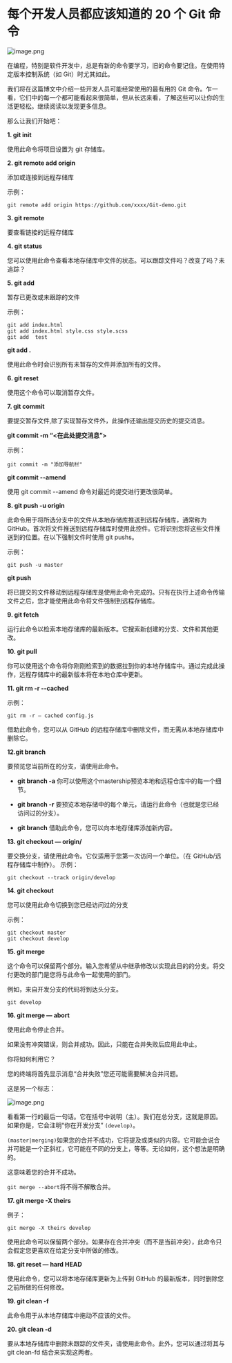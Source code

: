 # 每个开发人员都应该知道的 20 个 Git 命令
![image.png](https://p1-juejin.byteimg.com/tos-cn-i-k3u1fbpfcp/65601fc01ad4485280e1215b1dde2f81~tplv-k3u1fbpfcp-watermark.image?)

在编程，特别是软件开发中，总是有新的命令要学习，旧的命令要记住。在使用特定版本控制系统（如 Git）时尤其如此。

我们将在这篇博文中介绍一些开发人员可能经常使用的最有用的 Git 命令。乍一看，它们中的每一个都可能看起来很简单，但从长远来看，了解这些可以让你的生活更轻松。继续阅读以发现更多信息。

那么让我们开始吧：

**1. git init**

使用此命令将项目设置为 git 存储库。

**2. git remote add origin**

添加或连接到远程存储库

示例：

```
git remote add origin https://github.com/xxxx/Git-demo.git
```

**3. git remote**

要查看链接的远程存储库

**4. git status**

您可以使用此命令查看本地存储库中文件的状态。可以跟踪文件吗？改变了吗？未追踪？

**5. git add**

暂存已更改或未跟踪的文件

示例：

```
git add index.html
git add index.html style.css style.scss
git add  test
```

**git add .**

使用此命令时会识别所有未暂存的文件并添加所有的文件。

**6. git reset**

使用这个命令可以取消暂存文件。

**7. git commit**

要提交暂存文件,除了实现暂存文件外，此操作还输出提交历史的提交消息。

**git commit -m “<在此处提交消息”>**

示例：

```
git commit -m "添加导航栏"
```


**git commit --amend**

使用 git commit --amend 命令对最近的提交进行更改很简单。

**8. git push -u origin**

此命令用于将所选分支中的文件从本地存储库推送到远程存储库，通常称为 GitHub。首次将文件推送到远程存储库时使用此控件。它将识别您将这些文件推送到的位置。在以下强制文件时使用 git pushs。

示例：

```
git push -u master
```


**git push**

将已提交的文件移动到远程存储库是使用此命令完成的。只有在执行上述命令传输文件之后，您才能使用此命令将文件强制到远程存储库。

**9. git fetch**

运行此命令以检索本地存储库的最新版本。它搜索新创建的分支、文件和其他更改。

**10. git pull**

你可以使用这个命令将你刚刚检索到的数据拉到你的本地存储库中。通过完成此操作，远程存储库中的最新版本将在本地仓库中更新。

**11. git rm -r --cached**

示例：

```
git rm -r — cached config.js
```

借助此命令，您可以从 GitHub 的远程存储库中删除文件，而无需从本地存储库中删除它。

**12.git branch**

要预览您当前所在的分支，请使用此命令。

- **git branch -a**
你可以使用这个mastership预览本地和远程仓库中的每一个细节。

- **git branch -r**
要预览本地存储中的每个单元，请运行此命令（也就是您已经访问过的分支）。

- **git branch**
借助此命令，您可以向本地存储库添加新内容。

**13. git checkout — origin/**

要交换分支，请使用此命令。它仅适用于您第一次访问一个单位。（在 GitHub/远程存储库中制作）。
示例：

```
git checkout --track origin/develop
```


**14. git checkout**

您可以使用此命令切换到您已经访问过的分支

示例：

```
git checkout master 
git checkout develop
```

**15. git merge**

这个命令可以保留两个部分。输入您希望从中继承修改以实现此目的的分支。将交付更改的部门是您将与此命令一起使用的部门。

例如，来自开发分支的代码将到达头分支。

```
git develop
```

**16. git merge — abort**

使用此命令停止合并。

如果没有冲突错误，则合并成功。因此，只能在合并失败后应用此中止。

你将如何利用它？

您的终端将首先显示消息“合并失败”您还可能需要解决合并问题。

这是另一个标志：

![image.png](https://p1-juejin.byteimg.com/tos-cn-i-k3u1fbpfcp/5ffc326dae6f49a3a587a41a22ba057f~tplv-k3u1fbpfcp-watermark.image?)

看看第一行的最后一句话。它在括号中说明（主）。我们在总分支，这就是原因。如果你是，它会注明“你在开发分支” `(develop)`。

`(master|merging)`如果您的合并不成功，它将提及或类似的内容。它可能会说合并可能是一个正斜杠，它可能在不同的分支上，等等。无论如何，这个想法是明确的。

这意味着您的合并不成功。

`git merge --abort`将不得不解散合并。

**17. git merge -X theirs**

例子：

```
git merge -X theirs develop
```

使用此命令可以保留两个部分。如果存在合并冲突（而不是当前冲突），此命令只会假定您更喜欢在给定分支中所做的修改。

**18. git reset — hard HEAD**

使用此命令，您可以将本地存储库更新为上传到 GitHub 的最新版本，同时删除您之前所做的任何修改。

**19. git clean -f**

此命令用于从本地存储库中拖动不应该的文件。

**20. git clean -d**

要从本地存储库中删除未跟踪的文件夹，请使用此命令。此外，您可以通过将其与 git clean-fd 结合来实现这两者。